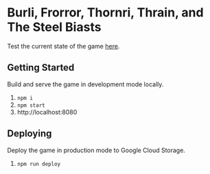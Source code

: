 # Burli, Frorror, Thornri, Thrain, and The Steel Biasts

Test the current state of the game [here](https://storage.googleapis.com/steel-test/dist/index.html).

## Getting Started

Build and serve the game in development mode locally.

1. `npm i`
2. `npm start`
3. http://localhost:8080

## Deploying

Deploy the game in production mode to Google Cloud Storage.

1. `npm run deploy`
